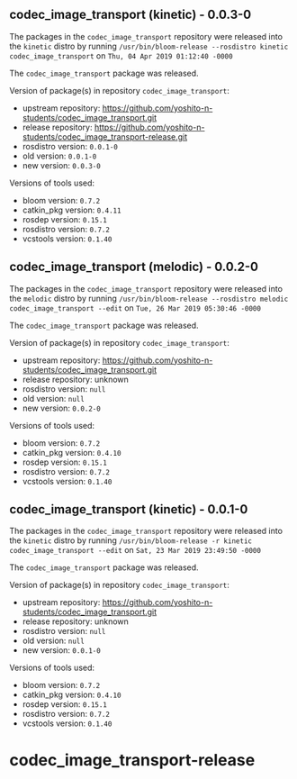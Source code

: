 ## codec_image_transport (kinetic) - 0.0.3-0

The packages in the `codec_image_transport` repository were released into the `kinetic` distro by running `/usr/bin/bloom-release --rosdistro kinetic codec_image_transport` on `Thu, 04 Apr 2019 01:12:40 -0000`

The `codec_image_transport` package was released.

Version of package(s) in repository `codec_image_transport`:

- upstream repository: https://github.com/yoshito-n-students/codec_image_transport.git
- release repository: https://github.com/yoshito-n-students/codec_image_transport-release.git
- rosdistro version: `0.0.1-0`
- old version: `0.0.1-0`
- new version: `0.0.3-0`

Versions of tools used:

- bloom version: `0.7.2`
- catkin_pkg version: `0.4.11`
- rosdep version: `0.15.1`
- rosdistro version: `0.7.2`
- vcstools version: `0.1.40`


## codec_image_transport (melodic) - 0.0.2-0

The packages in the `codec_image_transport` repository were released into the `melodic` distro by running `/usr/bin/bloom-release --rosdistro melodic codec_image_transport --edit` on `Tue, 26 Mar 2019 05:30:46 -0000`

The `codec_image_transport` package was released.

Version of package(s) in repository `codec_image_transport`:

- upstream repository: https://github.com/yoshito-n-students/codec_image_transport.git
- release repository: unknown
- rosdistro version: `null`
- old version: `null`
- new version: `0.0.2-0`

Versions of tools used:

- bloom version: `0.7.2`
- catkin_pkg version: `0.4.10`
- rosdep version: `0.15.1`
- rosdistro version: `0.7.2`
- vcstools version: `0.1.40`


## codec_image_transport (kinetic) - 0.0.1-0

The packages in the `codec_image_transport` repository were released into the `kinetic` distro by running `/usr/bin/bloom-release -r kinetic codec_image_transport --edit` on `Sat, 23 Mar 2019 23:49:50 -0000`

The `codec_image_transport` package was released.

Version of package(s) in repository `codec_image_transport`:

- upstream repository: https://github.com/yoshito-n-students/codec_image_transport.git
- release repository: unknown
- rosdistro version: `null`
- old version: `null`
- new version: `0.0.1-0`

Versions of tools used:

- bloom version: `0.7.2`
- catkin_pkg version: `0.4.10`
- rosdep version: `0.15.1`
- rosdistro version: `0.7.2`
- vcstools version: `0.1.40`


# codec_image_transport-release